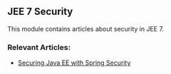 ## JEE 7 Security

This module contains articles about security in JEE 7.

### Relevant Articles:
- [Securing Java EE with Spring Security](https://www.baeldung.com/java-ee-spring-security)
